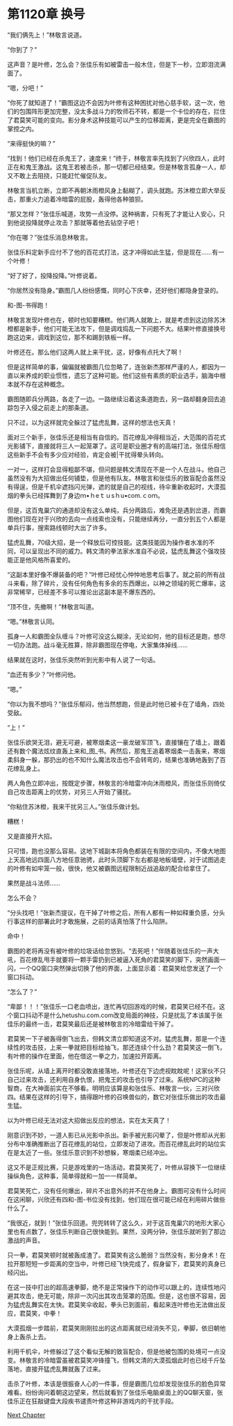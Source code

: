 # 第1120章 换号

“我们俩先上！”林敬言说道。

“你到了？”

这声音？是叶修，怎么会？张佳乐有如被雷击一般木住，但是下一秒，立即泪流满面了。

“嗯，分吧！”

“你死了就知道了！”霸图这边不会因为叶修有这种困扰对他心慈手软，这一次，他们的包围阵形更加完整，没太多战斗力的牧师石不转，都是一个卡位的存在，拦住了君莫笑可能的变向。影分身术这种技能可以产生的位移距离，更是完全在霸图的掌控之内。

“来得挺快的嘛？”

“找到！他们已经在杀鬼王了，速度来！”终于，林敬言率先找到了兴欣四人，此时正在和鬼王激战。这鬼王若被击杀，那一切都已经结束。但是林敬言孤身一人，却又不敢上去阻挠，只能赶忙催促队友。

林敬言当机立断，立即不再朝沐雨橙风身上黏糊了，调头就跑。苏沐橙立即大举反击，那重火力追着冷暗雷的屁股，轰得他各种狼狈。

“那又怎样？”张佳乐喊道，攻势一点没停。这种祸害，只有死了才能让人安心，只到他说投降就停止攻击？那就等着他去钻空子吧！

“你在哪？”张佳乐消息林敬言。

张佳乐料定新手应付不了他的百花式打法，这才冲得如此生猛，但是现在……有一个叶修！

“好了好了，投降投降。”叶修说着。

“你居然没有隐身。”霸图几人纷纷感慨，同时心下庆幸，还好他们都隐身登录的。

和-图-书得跑！

林敬言发现叶修也在，顿时也知要糟糕。他们两人就敢上，就是考虑到这边除苏沐橙都是新手，他们可能无法攻下，但是调戏捣乱一下问题不大。结果叶修直接换号跑这边来，调戏到这位，那不和踢到铁板一样。

叶修还在。那么他们这两人就上来干扰，这，好像有点托大了啊！

但是这样简单的事，偏偏就被霸图几位忽略了，连张新杰那样严谨的人，都因为一直以来养成的职业惯性，遗忘了这种可能。他们这些有素质的职业选手，脑海中根本就不存在这种概念。

霸图随即兵分两路，各走了一边。一路继续沿着这条道跑去，另一路却翻身回去追踪包子入侵之前走上的那条道。

只不过，以为这样就完全躲过了猛虎乱舞，这样的想法也天真！

面对三个新手，张佳乐还是相当有自信的。百花缭乱冲得相当近，大范围的百花式光影铺下，直接就将三人一起笼罩了。这可是职业圈才有的高端打法，张佳乐相信这些新手不会有多少应对经验，肯定会被|干扰得晕头转向。

一对一，这样打会显得粗鄙不堪，但问题是韩文清现在不是一个人在战斗。他自己虽然没有为大招做出任何铺垫，但是他有队友。林敬言和张佳乐的致盲配合虽然没有得逞，但是千机伞遮挡闪光弹，遮的就是自己的视线，待伞重新收起时，大漠孤烟的拳头已经挥舞到了身边ｍ•ｈeｔｕsｈu•com.ｃoｍ。

但是，这百鬼巢穴的通道却没有这么单纯，兵分两路后，难免还是遇到岔道，而霸图他们现在对于兴欣的去向一点线索也没有，只能继续再分，一直分到五个人都是单兵行事，搜索路线顿时大出了许多。

猛虎乱舞，70级大招，是一个释放后可控技能。这类技能因为操作者水准的不同，可以呈现出不同的威力。韩文清的拳法家水准自不必说，猛虎乱舞这个强攻技能正是他风格所喜爱的。

“这副本里好像不爆装备的吧？”叶修已经忧心忡忡地思考后事了。就之前的所有战斗来看，除了碎片，没有任何角色有多余的东西爆出，以神之领域的死亡爆率，这非常稀罕，已经差不多可以推论出这副本是不爆东西的。

“顶不住，先撤啊！”林敬言叫道。

“嗯。”林敬言认同。

孤身一人和霸图全队缠斗？叶修可没这么糊涂，无论如何，他的目标还是跑，想尽一切办法跑。战斗毫无胜算，除非霸图现在停电，大家集体掉线……

结果就在这时，张佳乐突然听到光影中有人说了一句话。

“血还有多少？”叶修问他。

“嗯。”

“你以为我不想吗？”张佳乐郁闷，他当然想跑，但是此时他已被卡在了墙角，四处受敌。

“上！”

张佳乐欲哭无泪，避无可避，被寒烟柔这一豪龙破军顶飞，直接镶在了墙上，跟着还有数个魔法炫纹直轰上来和_图_书。再然后，那鬼王追着寒烟柔一击轰来，寒烟柔斜身一躲，那扔出的也不知什么魔法攻击也不会转弯的，结果也准确地轰到了百花缭乱身上。

两人角色立即冲出，按既定步骤，林敬言的冷暗雷冲向沐雨橙风，而张佳乐则倚仗自己攻击距离上的优势，对另三人开始了骚扰。

“你粘住苏沐橙，我来干扰另三人。”张佳乐做计划。

糟糕！

又是直接开大招。

只可惜，跑也没那么容易。这地下城副本将角色都装在有限的空间内，不像大地图上天高地远四面八方地任意驰骋，此时头顶脚下左右都是地板墙壁，对于试图逃走的叶修有如牢笼一般，很快，他又被霸图远程限制近战追敌的配合给拿住了。

果然是战斗法师……

怎么不会？

“分头找吧！”张新杰提议，在干掉了叶修之后，所有人都有一种如释重负感，分头行事这样的部署此时才敢施展，之前的话真怕落了什么陷阱。

命中！

霸图的老将再没有被叶修的垃圾话给忽悠到。“去死吧！”伴随着张佳乐的一声大吼，百花缭乱甩手就要将一颗手雷扔到已被逼入死角的君莫笑的脚下，突然画面一闪，一个QQ窗口突然弹出切换了他的界面，上面显示着：君莫笑给您发送了一个窗口抖动。

“怎么了？”

“卑鄙！！！”张佳乐一口老血喷出，连忙再切回游戏的时候，君莫笑已经不在。这个窗口抖动不是什么hetushu.com.com改变局面的神技，只是扰乱了本该属于张佳乐的最终一击，君莫笑最后还是被林敬言的冷暗雷给干掉了。

君莫笑一下子被轰得倒飞出去，但韩文清立即知道这不对。猛虎乱舞，那是一个连续性的攻击技，上来一拳就把目标给抽飞，那还连续个什么劲？君莫笑这一倒飞，有叶修的操作在里面，他在借这一拳之力，加速拉开距离。

张佳乐呢，从墙上离开时都没敢直接落地，叶修还在下边虎视眈眈呢！这家伙不只自己过来攻击，还利用自身仇恨，把鬼王的攻击也引导了过来。系统NPC的这种智商，在大神面前实在不够看。明明应该算是和张佳乐、林敬言一伙，三对兴欣四。结果在这样的引导下，搞得跟叶修的召唤兽似的，数它对张佳乐做出的攻击最生猛。

以为叶修已经无法对这大招做出反应的想法，实在太天真了！

刚意识到不妙，一道人影已从光影中杀出。新手被光影闪晕了，但是叶修却从光影分布中准确推断出了百花缭乱的站位，立即发动了进攻。而百花缭乱此时的站位实在是太近了一些。张佳乐意识到不妙想躲，寒烟柔已经冲出。

这又不是正规比赛，只是游戏里的一场活动，君莫笑死了，叶修从容换下一位继续操纵角色，这种事，简单得就和一加一一样简单。

君莫笑死亡，没有任何爆出，碎片不出意外的并不在他身上。霸图可没有什么时间在这闲聊，兴欣还有四和-图-书位没有找到，他们现在很可能已经在利用碎片做些什么了。

“我很近，就到！”张佳乐回道。兜兜转转了这么久，对于这百鬼巢穴的地形大家心里也有点数了，张佳乐判断自己很快能到。果然，没两分钟，张佳乐就听到了那边激战的声音。

只一拳，君莫笑顿时就被轰成渣了。君莫笑有这么脆弱？当然没有，影分身术！在拉开那短短一步距离的空当中，叶修已经飞快完成了，假身留下，君莫笑的真身已经闪出。

在这一技中打出的超高速拳脚，绝不是正常操作下的动作可以跟上的，连续性地闪避其攻击，绝无可能，除非一次闪出其攻击笼罩的范围。但是，这也很不容易，因为猛虎乱舞实在太快。君莫笑伞收起，拳头已到面前，看起来连叶修也无法做出反应，君莫笑，中拳！

大漠孤烟一步踏前，君莫笑刚刚拉出的这点距离就已经消失不见，拳脚，依旧朝他身上轰杀上去。

利用千机伞，叶修躲过了这个看似无解的致盲配合，但是他被包围的处境可一点没变。林敬言的冷暗雷虽被君莫笑冲锋撞飞，但韩文清的大漠孤烟此时也已经千斤坠落地，直接开猛虎乱舞就轰了过来。

击杀了叶修，本该是很振奋人心的一件事，但是霸图几位却发现张佳乐的脸色异常难看。纷纷询问着朝这边望来，然后就看到了张佳乐电脑桌面上的QQ聊天窗，张佳乐正在狂敲键盘大段疾书谴责叶修这种非游戏内的干扰手段。



[Next Chapter](%E7%AC%AC1121%E7%AB%A0%20%E8%89%B0%E9%9A%BE%E7%9A%84%E6%9E%97%E6%95%AC%E8%A8%80.md)